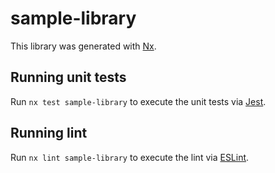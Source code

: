 # sample-library

This library was generated with [Nx](https://nx.dev).

## Running unit tests

Run `nx test sample-library` to execute the unit tests via [Jest](https://jestjs.io).

## Running lint

Run `nx lint sample-library` to execute the lint via [ESLint](https://eslint.org/).
